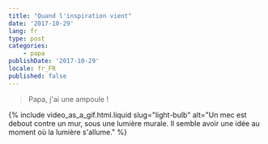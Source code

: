 ```yaml
---
title: "Quand l'inspiration vient"
date: '2017-10-29'
lang: fr
type: post
categories:
    - papa
publishDate: '2017-10-29'
locale: fr_FR
published: false
---
```


> Papa, j'ai une ampoule !

{% include video_as_a_gif.html.liquid
    slug="light-bulb"
    alt="Un mec est debout contre un mur, sous une lumière murale. Il semble avoir une idée au moment où la lumière s'allume."
%}